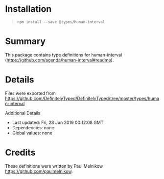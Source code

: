 # Installation
> `npm install --save @types/human-interval`

# Summary
This package contains type definitions for human-interval (https://github.com/agenda/human-interval#readme).

# Details
Files were exported from https://github.com/DefinitelyTyped/DefinitelyTyped/tree/master/types/human-interval

Additional Details
 * Last updated: Fri, 28 Jun 2019 00:12:08 GMT
 * Dependencies: none
 * Global values: none

# Credits
These definitions were written by Paul Melnikow <https://github.com/paulmelnikow>.
